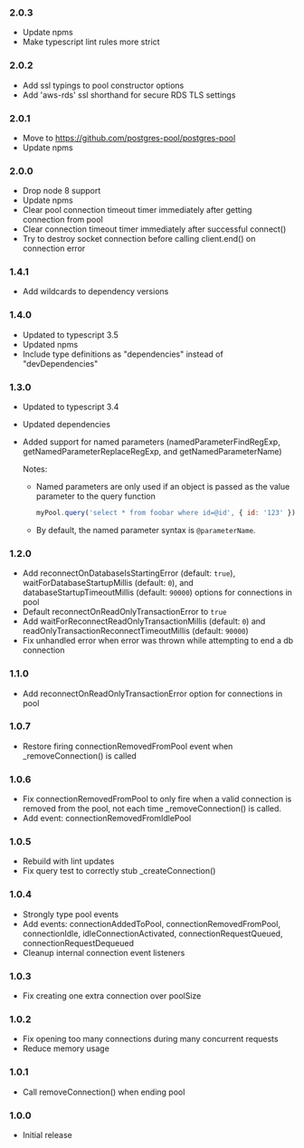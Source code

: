 ### 2.0.3

  * Update npms
  * Make typescript lint rules more strict

### 2.0.2

  * Add ssl typings to pool constructor options
  * Add 'aws-rds' ssl shorthand for secure RDS TLS settings

### 2.0.1

  * Move to https://github.com/postgres-pool/postgres-pool
  * Update npms

### 2.0.0

  * Drop node 8 support
  * Update npms
  * Clear pool connection timeout timer immediately after getting connection from pool
  * Clear connection timeout timer immediately after successful connect()
  * Try to destroy socket connection before calling client.end() on connection error

### 1.4.1

  * Add wildcards to dependency versions

### 1.4.0

  * Updated to typescript 3.5
  * Updated npms
  * Include type definitions as "dependencies" instead of "devDependencies"

### 1.3.0

  * Updated to typescript 3.4
  * Updated dependencies
  * Added support for named parameters (namedParameterFindRegExp, getNamedParameterReplaceRegExp, and getNamedParameterName)

    Notes:

      * Named parameters are only used if an object is passed as the value parameter to the query function

        ```js
        myPool.query('select * from foobar where id=@id', { id: '123' });
        ```

      * By default, the named parameter syntax is `@parameterName`.

### 1.2.0

  * Add reconnectOnDatabaseIsStartingError (default: `true`), waitForDatabaseStartupMillis (default: `0`), and databaseStartupTimeoutMillis (default: `90000`) options for connections in pool
  * Default reconnectOnReadOnlyTransactionError to `true`
  * Add waitForReconnectReadOnlyTransactionMillis (default: `0`) and readOnlyTransactionReconnectTimeoutMillis (default: `90000`)
  * Fix unhandled error when error was thrown while attempting to end a db connection

### 1.1.0

  * Add reconnectOnReadOnlyTransactionError option for connections in pool

### 1.0.7

  * Restore firing connectionRemovedFromPool event when _removeConnection() is called

### 1.0.6

  * Fix connectionRemovedFromPool to only fire when a valid connection is removed from the pool, not each time _removeConnection() is called.
  * Add event: connectionRemovedFromIdlePool

### 1.0.5

  * Rebuild with lint updates
  * Fix query test to correctly stub _createConnection()

### 1.0.4

  * Strongly type pool events
  * Add events: connectionAddedToPool, connectionRemovedFromPool, connectionIdle, idleConnectionActivated, connectionRequestQueued, connectionRequestDequeued
  * Cleanup internal connection event listeners

### 1.0.3

  * Fix creating one extra connection over poolSize

### 1.0.2

  * Fix opening too many connections during many concurrent requests
  * Reduce memory usage

### 1.0.1

  * Call removeConnection() when ending pool

### 1.0.0

  * Initial release
